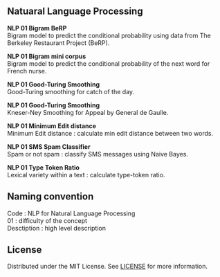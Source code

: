 ## Natuaral Language Processing

**NLP 01 Bigram BeRP**<br>
Bigram model to predict the conditional probability using data from The Berkeley Restaurant Project (BeRP).

**NLP 01 Bigram mini corpus**<br>
Bigram model to predict the conditional probability of the next word for French nurse.

**NLP 01 Good-Turing Smoothing**<br>
Good-Turing smoothing for catch of the day.

**NLP 01 Good-Turing Smoothing**<br>
Kneser-Ney Smoothing for Appeal by General de Gaulle.

**NLP 01 Minimum Edit distance**<br>
Minimum Edit distance : calculate min edit distance between two words.

**NLP 01 SMS Spam Classifier**<br>
Spam or not spam : classify SMS messages using Naive Bayes.

**NLP 01 Type Token Ratio**<br>
Lexical variety within a text : calculate type-token ratio.

## Naming convention
Code : NLP for Natural Language Processing<br>
01 : difficulty of the concept<br>
Desctiption : high level description<br>

## License
Distributed under the MIT License. See [LICENSE](https://github.com/irini-git/projects/blob/main/LICENSE) for more information.
